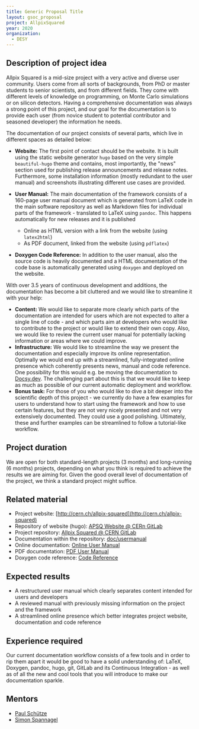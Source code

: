 ```yaml
---
title: Generic Proposal Title
layout: gsoc_proposal
project: AllpixSquared
year: 2020
organization:
  - DESY
---
```


## Description of project idea

Allpix Squared is a mid-size project with a very active and diverse user community. Users come from all sorts of backgrounds, from PhD or master students to senior scientists, and from different fields. They come with different levels of knowledge on programming, on Monte Carlo simulations or on silicon detectors.
Having a comprehensive documentation was always a strong point of this project, and our goal for the documentation is to provide each user (from novice student to potential contributor and seasoned developer) the information he needs.

The documentation of our project consists of several parts, which live in different spaces as detailed below:

* **Website:** The first point of contact should be the website. It is built using the static website generator `hugo` based on the very simple `beautiful-hugo` theme and contains, most importantly, the "news" section used for publishing release announcements and release notes. Furthermore, some installation information (mostly redundant to the user manual) and screenshots illustrating different use cases are provided.
* **User Manual:** The main documentation of the framework consists of a 160-page user manual document which is generated from LaTeX code in the main software repository as well as Markdown files for individual parts of the framework - translated to LaTeX using `pandoc`. This happens automatically for new releases and it is published
    * Online as HTML version with a link from the website (using `latex2html`)
    * As PDF document, linked from the website (using `pdflatex`)
    
* **Doxygen Code Reference:** In addition to the user manual, also the source code is heavily documented and a HTML documentation of the code base is automatically generated using `doxygen` and deployed on the website.

With over 3.5 years of continuous development and additions, the documentation has become a bit cluttered and we would like to streamline it with your help:

* **Content:** We would like to separate more clearly which parts of the documentation are intended for users which are not expected to alter a single line of code - and which parts aim at developers who would like to contribute to the project or would like to extend their own copy. Also, we would like to review the current user manual for potentially lacking information or areas where we could improve.
* **Infrastructure:** We would like to streamline the way we present the documentation and especially improve its online representation. Optimally we would end up with a streamlined, fully-integrated online presence which coherently presents news, manual and code reference. One possibility for this would e.g. be moving the documentation to [Docsy.dev](https://www.docsy.dev/). The challenging part about this is that we would like to keep as much as possible of our current automatic deployment and workflow.
* **Bonus task:** For those of you who would like to dive a bit deeper into the scientific depth of this project - we currently do have a few examples for users to understand how to start using the framework and how to use certain features, but they are not very nicely presented and not very extensively documented. They could use a good polishing. Ultimately, these and further examples can be streamlined to follow a tutorial-like workflow.

## Project duration

We are open for both standard-length projects (3 months) and long-running (6 months) projects, depending on what you think is required to achieve the results we are aiming for.
Given the good overall level of documentation of the project, we think a standard project might suffice.

## Related material

  * Project website: [http://cern.ch/allpix-squared](http://cern.ch/allpix-squared)
  * Repository of website (hugo): [APSQ Website @ CERn GitLab](https://gitlab.cern.ch/allpix-squared/allpix-squared-website)
  * Project repository: [Allpix Squared @ CERN GitLab](https://gitlab.cern.ch/allpix-squared/allpix-squared)
  * Documentation within the repository: [doc/usermanual](https://gitlab.cern.ch/allpix-squared/allpix-squared/-/tree/master/doc%2Fusermanual)
  * Online documentation: [Online User Manual](https://project-allpix-squared.web.cern.ch/project-allpix-squared/usermanual/allpix-manual.html)
  * PDF documentation: [PDF User Manual](https://project-allpix-squared.web.cern.ch/project-allpix-squared/usermanual/allpix-manual.pdf)
  * Doxygen code reference: [Code Reference](https://project-allpix-squared.web.cern.ch/project-allpix-squared/reference)

## Expected results

* A restructured user manual which clearly separates content intended for users and developers
* A reviewed manual with previously missing information on the project and the framework
* A streamlined online presence which better integrates project website, documentation and code reference

## Experience required
Our current documentation workflow consists of a few tools and in order to rip them apart it would be good to have a solid understanding of:
LaTeX, Doxygen, pandoc, hugo, git, GitLab and its Continuous Integration - as well as of all the new and cool tools that you will introduce to make our documentation sparkle.

## Mentors
  * [Paul Schütze](mailto:paul.schuetze@desy.de)
  * [Simon Spannagel](mailto:simon.spannagel@desy.de)
